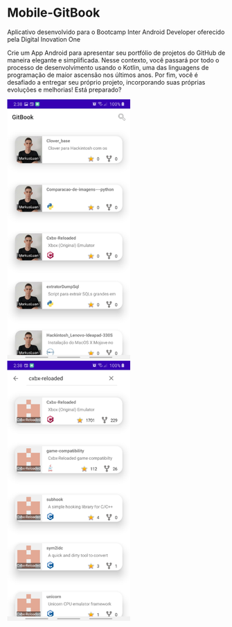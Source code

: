 # Mobile-GitBook

Aplicativo desenvolvido para o Bootcamp Inter Android Developer oferecido pela Digital Inovation One

Crie um App Android para apresentar seu portfólio de projetos do GitHub de maneira elegante e simplificada. Nesse contexto, você passará por todo o processo de desenvolvimento usando o Kotlin, uma das linguagens de programação de maior ascensão nos últimos anos. Por fim, você é desafiado a entregar seu próprio projeto, incorporando suas próprias evoluções e melhorias! Está preparado?

<img src="capturas/1.jpg" height="600px" />

<img src="capturas/2.jpg" height="600px"  />
